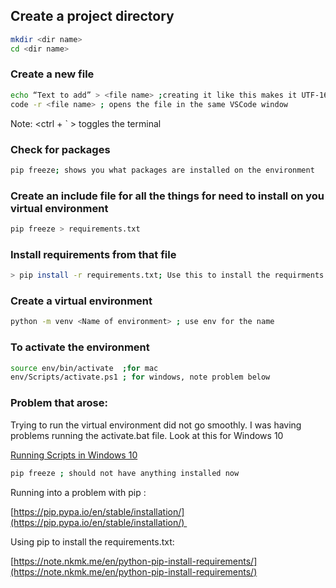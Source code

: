 ## Create a project directory
```bash
mkdir <dir name>
cd <dir name>
```


### Create a new file
```bash
echo “Text to add” > <file name> ;creating it like this makes it UTF-16 and gives errors. Find the correct way
code -r <file name> ; opens the file in the same VSCode window
```
  

Note: <ctrl + ` > toggles the terminal

### Check for packages
```bash
pip freeze; shows you what packages are installed on the environment
```

### Create an include file for all the things for need to install on you virtual environment
```bash
pip freeze > requirements.txt
```
### Install requirements from that file
```bash
> pip install -r requirements.txt; Use this to install the requirments.txt
```
  
### Create a virtual environment
```bash
python -m venv <Name of environment> ; use env for the name
```
  
### To activate the environment
```bash
source env/bin/activate  ;for mac
env/Scripts/activate.ps1 ; for windows, note problem below
```
  
### Problem that arose:

Trying to run the virtual environment did not go smoothly. I was having problems running the activate.bat file. Look at this for Windows 10

[Running Scripts in Windows 10](https://docs.google.com/document/d/1F7Lpxx5rR8hs4g8l0qAd7dM6wWGzoTXKtiEt7imMbLI/edit)

```bash
pip freeze ; should not have anything installed now
```

Running into a problem with pip :

[https://pip.pypa.io/en/stable/installation/](https://pip.pypa.io/en/stable/installation/) 

Using pip to install the requirements.txt:

[https://note.nkmk.me/en/python-pip-install-requirements/](https://note.nkmk.me/en/python-pip-install-requirements/)
